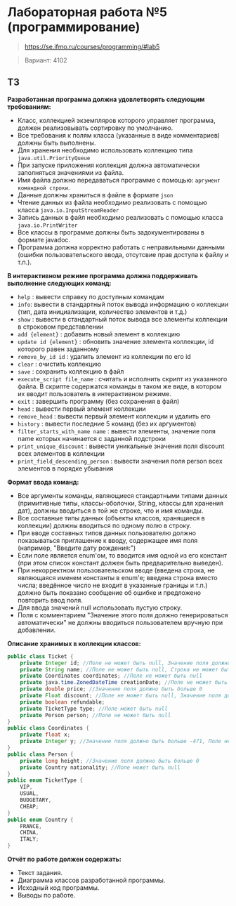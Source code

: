 # Лабораторная работа №5 (программирование)
> https://se.ifmo.ru/courses/programming/#lab5

> Вариант: 4102

## ТЗ

**Разработанная программа должна удовлетворять следующим требованиям:**

- Класс, коллекцией экземпляров которого управляет программа, должен реализовывать сортировку по умолчанию.
- Все требования к полям класса (указанные в виде комментариев) должны быть выполнены.
- Для хранения необходимо использовать коллекцию типа `java.util.PriorityQueue`
- При запуске приложения коллекция должна автоматически заполняться значениями из файла.
- Имя файла должно передаваться программе с помощью: `аргумент командной строки`.
- Данные должны храниться в файле в формате `json`
- Чтение данных из файла необходимо реализовать с помощью класса `java.io.InputStreamReader`
- Запись данных в файл необходимо реализовать с помощью класса `java.io.PrintWriter`
- Все классы в программе должны быть задокументированы в формате javadoc.
- Программа должна корректно работать с неправильными данными (ошибки пользовательского ввода, отсутсвие прав доступа к файлу и т.п.).

**В интерактивном режиме программа должна поддерживать выполнение следующих команд:**

- `help` : вывести справку по доступным командам
- `info`: вывести в стандартный поток вывода информацию о коллекции (тип, дата инициализации, количество элементов и т.д.)
- `show` : вывести в стандартный поток вывода все элементы коллекции в строковом представлении
- `add {element}` : добавить новый элемент в коллекцию
- `update id {element}` : обновить значение элемента коллекции, id которого равен заданному
- `remove_by_id id` : удалить элемент из коллекции по его id
- `clear` : очистить коллекцию
- `save` : сохранить коллекцию в файл
- `execute_script file_name` : считать и исполнить скрипт из указанного файла. В скрипте содержатся команды в таком же виде, в котором их вводит пользователь в интерактивном режиме.
- `exit` : завершить программу (без сохранения в файл)
- `head` : вывести первый элемент коллекции
- `remove_head` : вывести первый элемент коллекции и удалить его
- `history` : вывести последние 5 команд (без их аргументов)
- `filter_starts_with_name name` : вывести элементы, значение поля name которых начинается с заданной подстроки
- `print_unique_discount` : вывести уникальные значения поля discount всех элементов в коллекции
- `print_field_descending_person` : вывести значения поля person всех элементов в порядке убывания

**Формат ввода команд:**

- Все аргументы команды, являющиеся стандартными типами данных (примитивные типы, классы-оболочки, String, классы для хранения дат), должны вводиться в той же строке, что и имя команды.
- Все составные типы данных (объекты классов, хранящиеся в коллекции) должны вводиться по одному полю в строку.
- При вводе составных типов данных пользователю должно показываться приглашение к вводу, содержащее имя поля (например, "Введите дату рождения:")
- Если поле является enum'ом, то вводится имя одной из его констант (при этом список констант должен быть предварительно выведен).
- При некорректном пользовательском вводе (введена строка, не являющаяся именем константы в enum'е; введена строка вместо числа; введённое число не входит в указанные границы и т.п.) должно быть показано сообщение об ошибке и предложено повторить ввод поля.
- Для ввода значений null использовать пустую строку.
- Поля с комментарием "Значение этого поля должно генерироваться автоматически" не должны вводиться пользователем вручную при добавлении.

**Описание хранимых в коллекции классов:**
```java
public class Ticket {
    private Integer id; //Поле не может быть null, Значение поля должно быть больше 0, Значение этого поля должно быть уникальным, Значение этого поля должно генерироваться автоматически
    private String name; //Поле не может быть null, Строка не может быть пустой
    private Coordinates coordinates; //Поле не может быть null
    private java.time.ZonedDateTime creationDate; //Поле не может быть null, Значение этого поля должно генерироваться автоматически
    private double price; //Значение поля должно быть больше 0
    private Float discount; //Поле не может быть null, Значение поля должно быть больше 0, Максимальное значение поля: 100
    private boolean refundable;
    private TicketType type; //Поле может быть null
    private Person person; //Поле не может быть null
}
public class Coordinates {
    private float x;
    private Integer y; //Значение поля должно быть больше -471, Поле не может быть null
}
public class Person {
    private long height; //Значение поля должно быть больше 0
    private Country nationality; //Поле может быть null
}
public enum TicketType {
    VIP,
    USUAL,
    BUDGETARY,
    CHEAP;
}
public enum Country {
    FRANCE,
    CHINA,
    ITALY;
}
```

**Отчёт по работе должен содержать:**

- Текст задания.
- Диаграмма классов разработанной программы.
- Исходный код программы.
- Выводы по работе.
